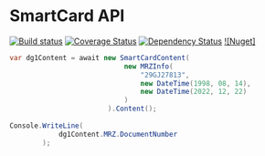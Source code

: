 # SmartCard API

[![Build status](https://ci.appveyor.com/api/projects/status/ki0q2h4ekc8wfttv?svg=true)](https://ci.appveyor.com/project/kogoia/smartcardsamples)
[![Coverage Status](https://coveralls.io/repos/github/kogoia/MRTD.NET/badge.svg)](https://coveralls.io/github/kogoia/MRTD.NET)
[![Dependency Status](https://www.versioneye.com/user/projects/58e93b1724ef3e004521755f/badge.svg?style=flat-square)](https://www.versioneye.com/user/projects/58e93b1724ef3e004521755f)
[![Nuget]](https://www.nuget.org/packages/MRTD.NET)

```cs
var dg1Content = await new SmartCardContent(
                            new MRZInfo(
                                "29GJ27813",
                                new DateTime(1998, 08, 14),
                                new DateTime(2022, 12, 22)
                            )
                        ).Content();
                        
Console.WriteLine(
            dg1Content.MRZ.DocumentNumber
        );
```
